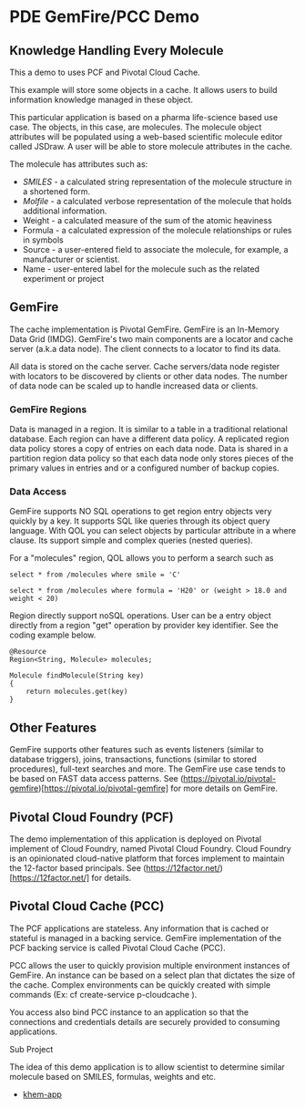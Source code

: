 # PDE GemFire/PCC Demo
## Knowledge Handling Every Molecule

This a demo to uses PCF and Pivotal Cloud Cache.

This example will store some objects in a cache. It allows users
to build information knowledge managed in these object.


This particular application is based on a pharma life-science based use case.
The objects, in this case, are molecules. The molecule object attributes will
be populated using a web-based scientific molecule editor called JSDraw.
A user will be able to store molecule attributes in the cache.

The molecule has attributes such as:

- *SMILES* - a calculated string representation of the molecule structure in a shortened form.
- *Molfile* - a calculated verbose representation of the molecule that holds additional information.
- Weight - a calculated measure of the sum of the atomic heaviness
- Formula - a calculated expression of the molecule relationships or rules in symbols
- Source - a user-entered field to associate the molecule, for example, a manufacturer or scientist.
- Name - user-entered label for the molecule such as the related experiment or project

## GemFire

The cache implementation is Pivotal GemFire. GemFire is an In-Memory Data Grid (IMDG).
GemFire's two main components are a locator and cache server (a.k.a data node).
The client connects to a locator to find its data.  

All data is stored on the cache server. Cache servers/data node register with locators
to be discovered by clients or other data nodes. The number of data node can be
scaled up to handle increased data or clients.

### GemFire Regions

Data is managed in a region. It is similar to a table in a traditional
relational database. Each region can have a different data policy. A replicated region data policy stores a copy of entries on each data node. Data is shared in a partition region
data policy so that each data node only stores pieces of the primary values in entries and or a
configured number of backup copies.

### Data Access

GemFire supports NO SQL operations to get region entry objects very quickly by a key. It supports SQL like
queries through its object query language.  With QOL you can select objects by particular
attribute in a where clause. Its support simple and complex queries (nested queries).

For a "molecules" region, QOL allows you to perform a search such as

    select * from /molecules where smile = 'C'

    select * from /molecules where formula = 'H20' or (weight > 18.0 and weight < 20)



Region directly support noSQL operations. User can be a entry object directly from a region "get" operation
by provider key identifier. See the coding example below.


    @Resource
    Region<String, Molecule> molecules;

    Molecule findMolecule(String key)
    {
        return molecules.get(key)
    }


## Other Features

GemFire supports other features such as events listeners (similar to database triggers), joins, transactions, functions (similar to stored procedures), full-text searches and more. The GemFire use case tends to be based on FAST data access patterns. See (https://pivotal.io/pivotal-gemfire)[https://pivotal.io/pivotal-gemfire] for more details on GemFire.

## Pivotal Cloud Foundry (PCF)

The demo implementation of this application is deployed on Pivotal implement of Cloud
Foundry, named Pivotal Cloud Foundry. Cloud Foundry is an opinionated cloud-native
platform that forces implement to maintain the 12-factor based principals.
See (https://12factor.net/)[https://12factor.net/] for details.

## Pivotal Cloud Cache (PCC)

The PCF applications are stateless. Any information that is cached or stateful is
managed in a backing service. GemFire implementation of the PCF backing service
is called Pivotal Cloud Cache (PCC).

PCC allows the user to quickly provision multiple environment instances of GemFire.
An instance can be based on a select plan that dictates the size of the cache.
Complex environments can be quickly created with simple commands
(Ex: cf create-service p-cloudcache <plan> <name>).

You access also bind PCC instance to an application so that the connections and
credentials details are securely provided to consuming applications.


Sub Project

The idea of this demo application is to allow scientist to determine similar molecule based
on SMILES, formulas, weights and etc.

- [khem-app](https://github.com/ggreen/khem/tree/master/khem-app)
